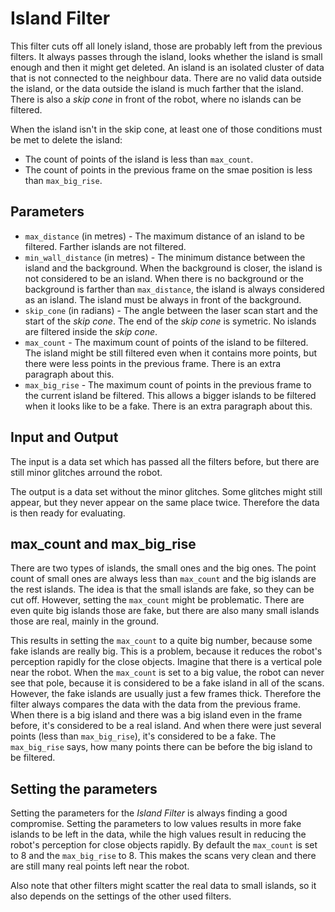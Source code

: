 # Island Filter

This filter cuts off all lonely island, those are probably left from the previous filters. It always passes through the island, looks whether the island is small enough and then it might get deleted. An island is an isolated cluster of data that is not connected to the neighbour data. There are no valid data outside the island, or the data outside the island is much farther that the island. There is also a *skip cone* in front of the robot, where no islands can be filtered.

When the island isn't in the skip cone, at least one of those conditions must be met to delete the island:
* The count of points of the island is less than `max_count`.
* The count of points in the previous frame on the smae position is less than `max_big_rise`.

## Parameters
* `max_distance` (in metres) - The maximum distance of an island to be filtered. Farther islands are not filtered.
* `min_wall_distance` (in metres) - The minimum distance between the island and the background. When the background is closer, the island is not considered to be an island. When there is no background or the background is farther than `max_distance`, the island is always considered as an island. The island must be always in front of the background.
* `skip_cone` (in radians) - The angle between the laser scan start and the start of the *skip cone*. The end of the *skip cone* is symetric. No islands are filtered inside the *skip cone*.
* `max_count` - The maximum count of points of the island to be filtered. The island might be still filtered even when it contains more points, but there were less points in the previous frame. There is an extra paragraph about this.
* `max_big_rise` - The maximum count of points in the previous frame to the current island be filtered. This allows a bigger islands to be filtered when it looks like to be a fake. There is an extra paragraph about this.

## Input and Output
The input is a data set which has passed all the filters before, but there are still minor glitches arround the robot.

The output is a data set without the minor glitches. Some glitches might still appear, but they never appear on the same place twice. Therefore the data is then ready for evaluating.

## max_count and max_big_rise
There are two types of islands, the small ones and the big ones. The point count of small ones are always less than `max_count` and the big islands are the rest islands. The idea is that the small islands are fake, so they can be cut off. However, setting the `max_count` might be problematic. There are even quite big islands those are fake, but there are also many small islands those are real, mainly in the ground.

This results in setting the `max_count` to a quite big number, because some fake islands are really big. This is a problem, because it reduces the robot's perception rapidly for the close objects. Imagine that there is a vertical pole near the robot. When the `max_count` is set to a big value, the robot can never see that pole, because it is considered to be a fake island in all of the scans. However, the fake islands are usually just a few frames thick. Therefore the filter always compares the data with the data from the previous frame. When there is a big island and there was a big island even in the frame before, it's considered to be a real island. And when there were just several points (less than `max_big_rise`), it's considered to be a fake. The `max_big_rise` says, how many points there can be before the big island to be filtered.

## Setting the parameters
Setting the parameters for the *Island Filter* is always finding a good compromise. Setting the parameters to low values results in more fake islands to be left in the data, while the high values result in reducing the robot's perception for close objects rapidly. By default the `max_count` is set to 8 and the `max_big_rise` to 8. This makes the scans very clean and there are still many real points left near the robot.

Also note that other filters might scatter the real data to small islands, so it also depends on the settings of the other used filters.
